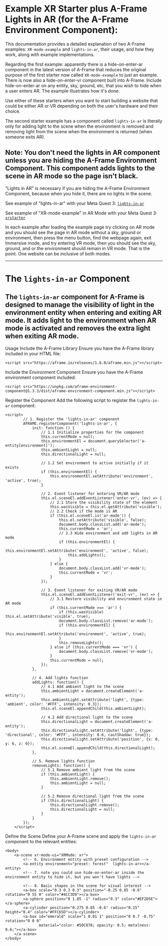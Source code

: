 # Example XR Starter plus A-Frame Lights in AR (for the A-Frame Environment Component):

This documentation provides a detailed explanation of two A-Frame examples: `XR-mode-example` and `lights-in-ar`, their usage, and how they work, along with example implementations.

Regarding the first example: apparently there is a hide-on-enter-ar component in the latest version of A-Frame that reduces the original purpose of the first starter now called `XR-mode-example` to just an example. There is now also a hide-on-enter-vr component built into A-Frame. Include hide-on-enter-ar on any entity, sky, ground, etc, that you wish to hide when a user enters AR. The example illustrates how it's done.

Use either of these starters when you want to start building a website that could be either AR or VR depending on both the user's hardware and their choice.

The second starter example has a component called `lights-in-ar` is literally only for adding light to the scene when the environment is removed and removing light from the scene when the environment is returned (when someone exits AR).

## Note: You don't need the lights in AR component unless you are hiding the A-Frame Environment Component. This component adds lights to the scene in AR mode so the page isn't black.

"Lights in AR" is necessary if you are hiding the A-Frame Environment Component, because when you hide it, there are no lights in the scene.

See example of "lights-in-ar" with your Meta Quest 3: 
[`lights-in-ar`](https://v5ma.github.io/starters/lights-in-ar.html)

See example of "XR-mode-example" in AR Mode with your Meta Quest 3:
[`xrstarter`](https://v5ma.github.io/starters/xrstarter.html)

In each example after loading the example page try clicking on AR mode and you should see the page in AR mode without a sky, ground or environment, then press the menu button, find the webpage again, exit Immersive mode, and try entering VR mode, then you should see the sky, ground, and or the environment should remain in VR mode. That is the point. One website can be inclusive of both modes.

---


# The `lights-in-ar` Component
## The `lights-in-ar` component for A-Frame is designed to manage the visibility of light in the environment entity when entering and exiting AR mode. It adds light to the environment when AR mode is activated and removes the extra light when exiting AR mode.

Usage
Include the A-Frame Library
Ensure you have the A-Frame library included in your HTML file:
```
<script src="https://aframe.io/releases/1.6.0/aframe.min.js"></script>
```
Include the Environment Component
Ensure you have the A-Frame environment component included:

```
<script src="https://unpkg.com/aframe-environment-component@1.3.3/dist/aframe-environment-component.min.js"></script>
```
Register the Component
Add the following script to register the `lights-in-ar` component:
```
<script>
        // 1. Register the 'lights-in-ar' component
        AFRAME.registerComponent('lights-in-ar', {
            init: function () {
                // 1.1 Initialize properties for the component
                this.currentMode = null;
                this.environmentEl = document.querySelector('a-entity[environment]');
                this.ambientLight = null;
                this.directionalLight = null;

                // 1.2 Set environment to active initially if it exists
                if (this.environmentEl) {
                    this.environmentEl.setAttribute('environment', 'active', true);
                }

                // 2. Event listener for entering VR/AR mode
                this.el.sceneEl.addEventListener('enter-vr', (ev) => {
                    // 2.1 Store the visibility state of the element
                    this.wasVisible = this.el.getAttribute('visible');
                    // 2.2 Check if the mode is AR
                    if (this.el.sceneEl.is('ar-mode')) {
                        this.el.setAttribute('visible', false);
                        document.body.classList.add('ar-mode');
                        this.currentMode = 'ar';
                        // 2.3 Hide environment and add lights in AR mode
                        if (this.environmentEl) {
                            this.environmentEl.setAttribute('environment', 'active', false);
                            this.addLights();
                        }
                    } else {
                        document.body.classList.add('vr-mode');
                        this.currentMode = 'vr';
                    }
                });

                // 3. Event listener for exiting VR/AR mode
                this.el.sceneEl.addEventListener('exit-vr', (ev) => {
                    // 3.1 Restore visibility and environment state in AR mode
                    if (this.currentMode === 'ar') {
                        if (this.wasVisible) this.el.setAttribute('visible', true);
                        document.body.classList.remove('ar-mode');
                        if (this.environmentEl) {
                            this.environmentEl.setAttribute('environment', 'active', true);
                        }
                        this.removeLights();
                    } else if (this.currentMode === 'vr') {
                        document.body.classList.remove('vr-mode');
                    }
                    this.currentMode = null;
                });
            },

            // 4. Add lights function
            addLights: function() {
                // 4.1 Add ambient light to the scene
                this.ambientLight = document.createElement('a-entity');
                this.ambientLight.setAttribute('light', {type: 'ambient', color: '#FFF', intensity: 0.3});
                this.el.sceneEl.appendChild(this.ambientLight);

                // 4.2 Add directional light to the scene
                this.directionalLight = document.createElement('a-entity');
                this.directionalLight.setAttribute('light', {type: 'directional', color: '#FFF', intensity: 0.6, castShadow: true});
                this.directionalLight.setAttribute('position', {x: 0, y: 6, z: 0});
                this.el.sceneEl.appendChild(this.directionalLight);
            },

            // 5. Remove lights function
            removeLights: function() {
                // 5.1 Remove ambient light from the scene
                if (this.ambientLight) {
                    this.ambientLight.remove();
                    this.ambientLight = null;
                }

                // 5.2 Remove directional light from the scene
                if (this.directionalLight) {
                    this.directionalLight.remove();
                    this.directionalLight = null;
                }
            }
        });
    </script>
```
Define the Scene
Define your A-Frame scene and apply the `lights-in-ar` component to the relevant entities:
```
<body>
    <a-scene xr-mode-ui="XRMode: xr">
        <!-- 6. Environment entity with preset configuration -->
        <a-entity environment="preset: forest"  lights-in-ar></a-entity>
        <!-- 7. note you could use hide-on-enter-ar inside the environment entity to hide it, but you won't have lights -->
        
        <!-- 8. Basic shapes in the scene for visual interest -->
        <a-box scale="0.3 0.3 0.3" position="-0.25 0.85 -0.6" rotation="0 55 0" color="#4CC3D9"></a-box>
        <a-sphere position="0 1.05 -1" radius="0.3" color="#EF2D5E"></a-sphere>
        <a-cylinder position="0.275 0.85 -0.6" radius="0.15" height="0.4" color="#FFC65D"></a-cylinder>
        <a-box id="emerald" scale="1 0.01 1" position="0 0.7 -0.75" rotation="0 0 0"
               material="color: #50C878; opacity: 0.5; metalness: 0.6;"></a-box>
    </a-scene>
</body>
```
